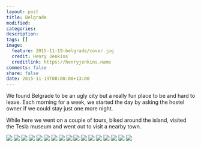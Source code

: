 ```yaml
---
layout: post
title: Belgrade
modified:
categories:
description:
tags: []
image:
  feature: 2015-11-19-belgrade/cover.jpg
  credit: Henry Jenkins
  creditlink: https://henryjenkins.name
comments: false
share: false
date: 2015-11-19T00:00:00+13:00
---
```

We found Belgrade to be an ugly city but a really fun place to be and hard to
leave. Each morning for a week, we started the day by asking the hostel owner
if we could stay just one more night.

While here we went on a couple of tours, biked around the island, visited the
Tesla museum and went out to visit a nearby town.

<img src="/images/2015-11-19-belgrade/IMG_20151114_102840_640px.jpg">

<img src="/images/2015-11-19-belgrade/IMG_20151114_130927_640px.jpg">

<img src="/images/2015-11-19-belgrade/IMG_20151114_160255_640px.jpg">

<img src="/images/2015-11-19-belgrade/IMG_20151114_192832_640px.jpg">

<img src="/images/2015-11-19-belgrade/IMG_20151114_194011_640px.jpg">

<img src="/images/2015-11-19-belgrade/IMG_20151115_115444_640px.jpg">

<img src="/images/2015-11-19-belgrade/IMG_20151116_094302_640px.jpg">

<img src="/images/2015-11-19-belgrade/IMG_20151116_100143_640px.jpg">

<img src="/images/2015-11-19-belgrade/IMG_20151116_132002_640px.jpg">

<img src="/images/2015-11-19-belgrade/IMG_20151116_132337_640px.jpg">

<img src="/images/2015-11-19-belgrade/IMG_20151117_120849_640px.jpg">

<img src="/images/2015-11-19-belgrade/IMG_20151118_154912_640px.jpg">

<img src="/images/2015-11-19-belgrade/IMG_20151118_161145_640px.jpg">

<img src="/images/2015-11-19-belgrade/IMG_20151118_175758_640px.jpg">

<img src="/images/2015-11-19-belgrade/IMG_20151118_180450_640px.jpg">

<img src="/images/2015-11-19-belgrade/IMG_20151118_181558_640px.jpg">

<img src="/images/2015-11-19-belgrade/IMG_20151118_181743_640px.jpg">
